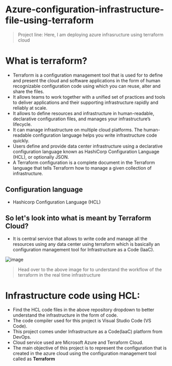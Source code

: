 # Azure-configuration-infrastructure-file-using-terraform
> Project line: Here, I am deploying azure infrasructure using terraform cloud

# What is terraform?
- Terraform is a configuration management tool that is used for to define and present the cloud and software applications in the form of human recognizable configuration code using which you can reuse, alter and share the files.
- It allows teams to work together with a unified set of practices and tools to deliver applications and their supporting infrastructure rapidly and reliably at scale.
- It allows to  define resources and infrastructure in human-readable, declarative configuration files, and manages your infrastructure’s lifecycle.
- It can manage infrastructure on multiple cloud platforms. The human-readable configuration language helps you write infrastructure code quickly.
- Users define and provide data center infrastructure using a declarative configuration language known as HashiCorp Configuration Language (HCL), or optionally JSON.
- A Terraform configuration is a complete document in the Terraform language that tells Terraform how to manage a given collection of infrastructure.



## Configuration language
- Hashicorp Configuration Language (HCL)

## So let's look into what is meant by Terraform Cloud?
- It is central service that allows to write code and manage all the resources using any data center using terraform which is basically an configuration management tool for Infrastructure as a Code (IaaC).

![image](https://github.com/Kamalesh3112/Azure-configuration-infrastructure-file-using-terraform/assets/72293918/8920d490-d12d-4526-a566-335fdceaa21d)
> Head over to the above image for to understand the workflow of the terraform in the real time infrastructure

# Infrastructure code using HCL:
- Find the HCL code files in the above repository dropdown to better understand the infrastructure in the form of code.
- The code compiler used for this project is Visual Studio Code (VS Code).
- This project comes under Infrastructure as a Code(IaaC) platform from DevOps.
- Cloud service used are Microsoft Azure and Terraform Cloud.
- The main objective of this project is to represent the configuration that is created in the azure cloud using the configuration management tool called as **Terraform**
